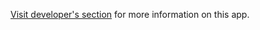 [Visit developer's section](http://docs.flytbase.com/docs/FlytOS/Developers/BuildingCustomApps/OnboardPython.html#demo-app-2) for more information on this app.
